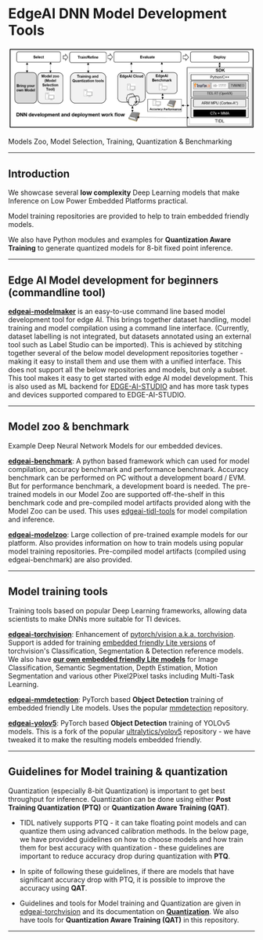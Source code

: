 # EdgeAI DNN Model Development Tools

<img src="./assets/edgeai-development-flow.png" width=600>

Models Zoo, Model Selection, Training, Quantization & Benchmarking

<hr>

## Introduction
We showcase several **low complexity** Deep Learning models that make  Inference on Low Power Embedded Platforms practical. 

Model training repositories are provided to help to train embedded friendly models. 

We also have Python modules and examples for **Quantization Aware Training** to generate quantized models for 8-bit fixed point inference.

<hr>


## Edge AI Model development for beginners (commandline tool)
**[edgeai-modelmaker](https://github.com/TexasInstruments/edgeai-modelmaker)** is an easy-to-use command line based model development tool for edge AI. This brings together dataset handling, model training and model compilation using a command line interface. (Currently, dataset labelling is not integrated, but datasets annotated using an external tool such as Label Studio can be imported). This is achieved by stitching together several of the below model development repositories together - making it easy to install them and use them with a unified interface. This does not support all the below repositories and models, but only a subset. This tool makes it easy to get started with edge AI model development. This is also used as ML backend for [EDGE-AI-STUDIO](https://www.ti.com/tool/EDGE-AI-STUDIO) and has more task types and devices supported compared to EDGE-AI-STUDIO.

<hr>


## Model zoo & benchmark
Example Deep Neural Network Models for our embedded devices.

**[edgeai-benchmark](https://github.com/TexasInstruments/edgeai-benchmark)**: A python based framework which can used for model compilation, accuracy benchmark and performance benchmark. Accuracy benchmark can be performed on PC  without a development board / EVM. But for performance benchmark, a development board is needed. The pre-trained models in our Model Zoo are supported off-the-shelf in this benchmark code and pre-compiled model artifacts provided along with the Model Zoo can be used. This uses [edgeai-tidl-tools](https://github.com/TexasInstruments/edgeai-tidl-tools) for model compilation and inference.

**[edgeai-modelzoo](https://github.com/TexasInstruments/edgeai-modelzoo)**: Large collection of pre-trained example models for our platform. Also provides information on how to train models using popular model training repositories. Pre-compiled model artifacts (compiled using edgeai-benchmark) are also provided.

<hr>


## Model training tools
Training tools based on popular Deep Learning frameworks, allowing data scientists to make DNNs more suitable for TI devices.

**[edgeai-torchvision](https://github.com/TexasInstruments/edgeai-torchvision)**: Enhancement of [pytorch/vision a.k.a. torchvision](https://github.com/pytorch/vision). Support is added for training [embedded friendly Lite versions](https://github.com/TexasInstruments/edgeai-torchvision/tree/master/references) of torchvision's Classification, Segmentation & Detection reference models. We also have **[our own embedded friendly Lite models](https://github.com/TexasInstruments/edgeai-torchvision/tree/master/references/pixel2pixel)** for Image Classification, Semantic Segmentation, Depth Estimation, Motion Segmentation and various other Pixel2Pixel tasks including Multi-Task Learning.

**[edgeai-mmdetection](https://github.com/TexasInstruments/edgeai-mmdetection)**: PyTorch based **Object Detection** training of embedded friendly Lite models. Uses the popular [mmdetection](https://github.com/open-mmlab/mmdetection) repository.

**[edgeai-yolov5](https://github.com/TexasInstruments/edgeai-yolov5)**: PyTorch based **Object Detection** training of YOLOv5 models. This is a fork of the popular [ultralytics/yolov5](https://github.com/ultralytics/yolov5) repository - we have tweaked it to make the resulting models embedded friendly.


<hr>


## Guidelines for Model training & quantization
Quantization (especially 8-bit Quantization) is important to get best throughput for inference. Quantization can be done using either **Post Training Quantization (PTQ)** or **Quantization Aware Training (QAT)**.

- TIDL natively supports PTQ - it can take floating point models and can quantize them using advanced calibration methods. In the below page, we have provided guidelines on how to choose models and how train them for best accuracy with quantization - these guidelines are important to reduce accuracy drop during quantization with **PTQ**. 

- In spite of following these guidelines, if there are models that have significant accuracy drop with PTQ, it is possible to improve the accuracy using **QAT**. 

- Guidelines and tools for Model training and Quantization are given in [edgeai-torchvision](https://github.com/TexasInstruments/edgeai-torchvision) and its documentation on **[Quantization](https://github.com/TexasInstruments/edgeai-torchvision/blob/master/docs/pixel2pixel/Quantization.md)**. We also have tools for **Quantization Aware Training (QAT)** in this repository.


<hr>

